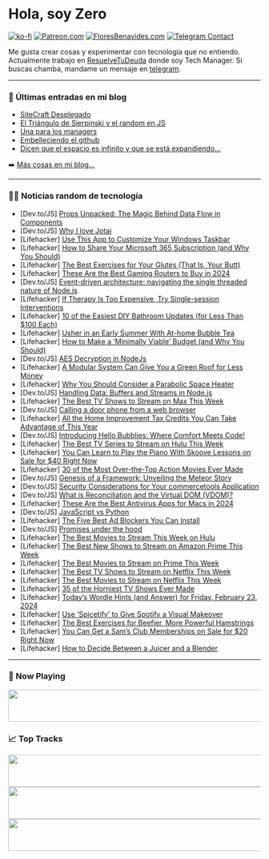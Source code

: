 # Hola, soy Zero

[![ko-fi](https://ko-fi.com/img/githubbutton_sm.svg)](https://ko-fi.com/J3J4N0LUK)
[![Patreon.com](https://img.shields.io/endpoint.svg?url=https%3A%2F%2Fshieldsio-patreon.vercel.app%2Fapi%3Fusername%3Dzerodragon%26type%3Dpatrons&style=for-the-badge)](https://patreon.com/zerodragon)
[![FloresBenavides.com](https://img.shields.io/website?down_message=oops&label=MiBlog&style=for-the-badge&up_message=online&url=https%3A%2F%2Ffloresbenavides.com)](https://floresbenavides.com)
[![Telegram Contact](https://img.shields.io/badge/escr%C3%ADbeme-ZeroDragon-%2326A5E4?style=for-the-badge&logo=telegram)](https://t.me/zerodragon)

Me gusta crear cosas y experimentar con tecnología que no entiendo.
Actualmente trabajo en [ResuelveTuDeuda](http://github.com/resuelve) donde soy Tech Manager.
Si buscas chamba, mandame un mensaje en [telegram](https://t.me/zerodragon).

---

### 📕 Últimas entradas en mi blog
<!-- BLOG-POST-LIST:START -->
- [SiteCraft Desplegado](https://floresbenavides.com/sitecraft-desplegado/)
- [El Triángulo de Sierpinski y el random en JS](https://floresbenavides.com/el-triangulo-de-sierpinski-y-el-random-en-js/)
- [Una para los managers](https://floresbenavides.com/una-para-los-managers/)
- [Embelleciendo el github](https://floresbenavides.com/embelleciendo-el-github/)
- [Dicen que el espacio es infinito y que se está expandiendo…](https://floresbenavides.com/dicen-que-el-espacio-es-infinito-y-que-se-esta-expandiendo/)
<!-- BLOG-POST-LIST:END -->

➡️ [Más cosas en mi blog...](https://floresbenavides.com)

---

### 👨‍💻 Noticias random de tecnología
<!-- TECH-POSTS:START -->
- [Dev.to/JS] [Props Unpacked: The Magic Behind Data Flow in Components](https://dev.to/devincb93/props-unpacked-the-magic-behind-data-flow-in-components-c4i)
- [Dev.to/JS] [Why I love Jotai](https://dev.to/dayvster/why-i-love-jotai-d2n)
- [Lifehacker] [Use This App to Customize Your Windows Taskbar](https://lifehacker.com/tech/customize-windows-taskbar)
- [Lifehacker] [How to Share Your Microsoft 365 Subscription &lpar;and Why You Should&rpar;](https://lifehacker.com/tech/sharing-microsoft-365-subscription)
- [Lifehacker] [The Best Exercises for Your Glutes &lpar;That Is, Your Butt&rpar;](https://lifehacker.com/health/best-exercises-for-your-glutes)
- [Lifehacker] [These Are the Best Gaming Routers to Buy in 2024](https://lifehacker.com/tech/best-gaming-routers)
- [Dev.to/JS] [Event-driven architecture: navigating the single threaded nature of Node.js](https://dev.to/joshraphael/event-driven-architecture-navigating-the-single-threaded-nature-of-nodejs-1aj4)
- [Lifehacker] [If Therapy Is Too Expensive, Try Single-session Interventions](https://lifehacker.com/health/what-is-single-session-therapy)
- [Lifehacker] [10 of the Easiest DIY Bathroom Updates &lpar;for Less Than $100 Each&rpar;](https://lifehacker.com/home/best-ways-to-update-a-bathroom-on-a-budget)
- [Lifehacker] [Usher in an Early Summer With At-home Bubble Tea](https://lifehacker.com/food-drink/best-bubble-tea-recipe)
- [Lifehacker] [How to Make a ‘Minimally Viable’ Budget &lpar;and Why You Should&rpar;](https://lifehacker.com/money/how-to-make-a-minimally-viable-budget)
- [Dev.to/JS] [AES Decryption in NodeJs](https://dev.to/ridwaan1/aes-decryption-in-nodejs-77h)
- [Lifehacker] [A Modular System Can Give You a Green Roof for Less Money](https://lifehacker.com/home/modular-green-roof-benefits-and-cost)
- [Lifehacker] [Why You Should Consider a Parabolic Space Heater](https://lifehacker.com/home/benefits-of-parabolic-space-heaters)
- [Dev.to/JS] [Handling Data: Buffers and Streams in Node.js](https://dev.to/ruben_alapont/handling-data-buffers-and-streams-in-nodejs-22d7)
- [Lifehacker] [The Best TV Shows to Stream on Max This Week](https://lifehacker.com/entertainment/best-new-tv-shows-streaming-on-max-this-week)
- [Dev.to/JS] [Calling a door phone from a web browser](https://dev.to/fonoster/calling-a-door-phone-from-a-web-browser-1bko)
- [Lifehacker] [All the Home Improvement Tax Credits You Can Take Advantage of This Year](https://lifehacker.com/all-the-home-improvement-tax-credits-you-can-take-advan-1849954962)
- [Dev.to/JS] [Introducing Hello Bubblies: Where Comfort Meets Code!](https://dev.to/azurabennett/introducing-hello-bubblies-where-comfort-meets-code-36m1)
- [Lifehacker] [The Best TV Series to Stream on Hulu This Week](https://lifehacker.com/entertainment/best-new-tv-shows-to-stream-on-hulu)
- [Lifehacker] [You Can Learn to Play the Piano With Skoove Lessons on Sale for $40 Right Now](https://lifehacker.com/entertainment/skoove-premium-piano-lessons-sale)
- [Lifehacker] [30 of the Most Over-the-Top Action Movies Ever Made](https://lifehacker.com/most-violent-action-movies-ever-made)
- [Dev.to/JS] [Genesis of a Framework: Unveiling the Meteor Story](https://dev.to/meteor/genesis-of-a-framework-unveiling-the-meteor-story-50dd)
- [Dev.to/JS] [Security Considerations for Your commercetools Application](https://dev.to/nitin-rachabathuni/security-considerations-for-your-commercetools-application-3elg)
- [Dev.to/JS] [What is Reconciliation and the Virtual DOM &lpar;VDOM&rpar;?](https://dev.to/this-is-learning/what-is-reconciliation-and-the-virtual-dom-vdom-2p3c)
- [Lifehacker] [These Are the Best Antivirus Apps for Macs in 2024](https://lifehacker.com/tech/best-antivirus-apps-for-mac)
- [Dev.to/JS] [JavaScript vs Python](https://dev.to/elitesuper/javascript-vs-python-3ai5)
- [Lifehacker] [The Five Best Ad Blockers You Can Install](https://lifehacker.com/tech/the-best-ad-blockers)
- [Dev.to/JS] [Promises under the hood](https://dev.to/victorhsantiago/promises-under-the-hood-3af9)
- [Lifehacker] [The Best Movies to Stream This Week on Hulu](https://lifehacker.com/entertainment/best-movies-to-stream-this-week-on-hulu)
- [Lifehacker] [The Best New Shows to Stream on Amazon Prime This Week](https://lifehacker.com/entertainment/the-best-shows-to-stream-on-amazon-this-week)
- [Lifehacker] [The Best Movies to Stream on Prime This Week](https://lifehacker.com/entertainment/best-movies-to-stream-on-prime)
- [Lifehacker] [The Best TV Shows to Stream on Netflix This Week](https://lifehacker.com/entertainment/best-new-series-coming-to-netflix-this-week)
- [Lifehacker] [The Best Movies to Stream on Netflix This Week](https://lifehacker.com/entertainment/the-best-movies-on-netflix-this-week)
- [Lifehacker] [35 of the Horniest TV Shows Ever Made](https://lifehacker.com/horniest-tv-shows-of-all-time)
- [Lifehacker] [Today’s Wordle Hints &lpar;and Answer&rpar; for Friday, February 23, 2024](https://lifehacker.com/entertainment/wordle-hint-answer-today)
- [Lifehacker] [Use ‘Spicetify’ to Give Spotify a Visual Makeover](https://lifehacker.com/tech/how-to-customize-spotify)
- [Lifehacker] [The Best Exercises for Beefier, More Powerful Hamstrings](https://lifehacker.com/health/the-best-hamstring-exercises)
- [Lifehacker] [You Can Get a Sam’s Club Memberships on Sale for $20 Right Now](https://lifehacker.com/sams-club-membership-sale)
- [Lifehacker] [How to Decide Between a Juicer and a Blender](https://lifehacker.com/food-drink/juicer-versus-blender-and-which-one-you-need)<!-- TECH-POSTS:END -->

---

### 🎵 Now Playing
<a href="https://spotify-now-playing-dun.vercel.app/now-playing?open"><img src="https://spotify-now-playing-dun.vercel.app/now-playing" width="540" height="64"></a>

### 📈 Top Tracks
<a href="https://spotify-now-playing-dun.vercel.app/top-tracks?i=1&open"><img src="https://spotify-now-playing-dun.vercel.app/top-tracks?i=1" width="540" height="64"></a>
<a href="https://spotify-now-playing-dun.vercel.app/top-tracks?i=2&open"><img src="https://spotify-now-playing-dun.vercel.app/top-tracks?i=2" width="540" height="64"></a>
<a href="https://spotify-now-playing-dun.vercel.app/top-tracks?i=3&open"><img src="https://spotify-now-playing-dun.vercel.app/top-tracks?i=3" width="540" height="64"></a>
